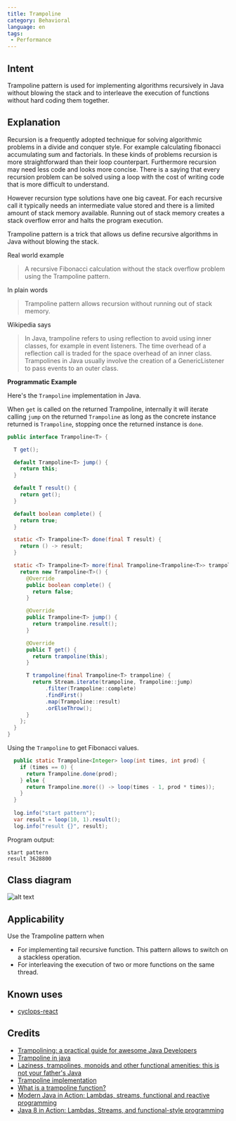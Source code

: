 ```yaml
---
title: Trampoline
category: Behavioral
language: en
tags:
 - Performance
---
```


## Intent

Trampoline pattern is used for implementing algorithms recursively in Java without blowing the stack 
and to interleave the execution of functions without hard coding them together.

## Explanation

Recursion is a frequently adopted technique for solving algorithmic problems in a divide and conquer
style. For example calculating fibonacci accumulating sum and factorials. In these kinds of problems 
recursion is more straightforward than their loop counterpart. Furthermore recursion may need less 
code and looks more concise. There is a saying that every recursion problem can be solved using 
a loop with the cost of writing code that is more difficult to understand.

However recursion type solutions have one big caveat. For each recursive call it typically needs 
an intermediate value stored and there is a limited amount of stack memory available. Running out of 
stack memory creates a stack overflow error and halts the program execution.

Trampoline pattern is a trick that allows us define recursive algorithms in Java without blowing the 
stack. 

Real world example

> A recursive Fibonacci calculation without the stack overflow problem using the Trampoline pattern.       

In plain words

> Trampoline pattern allows recursion without running out of stack memory. 

Wikipedia says

> In Java, trampoline refers to using reflection to avoid using inner classes, for example in event 
> listeners. The time overhead of a reflection call is traded for the space overhead of an inner 
> class. Trampolines in Java usually involve the creation of a GenericListener to pass events to 
> an outer class.

**Programmatic Example**

Here's the `Trampoline` implementation in Java.

When `get` is called on the returned Trampoline, internally it will iterate calling `jump` on the 
returned `Trampoline` as long as the concrete instance returned is `Trampoline`, stopping once the 
returned instance is `done`.

```java
public interface Trampoline<T> {

  T get();

  default Trampoline<T> jump() {
    return this;
  }

  default T result() {
    return get();
  }

  default boolean complete() {
    return true;
  }

  static <T> Trampoline<T> done(final T result) {
    return () -> result;
  }

  static <T> Trampoline<T> more(final Trampoline<Trampoline<T>> trampoline) {
    return new Trampoline<T>() {
      @Override
      public boolean complete() {
        return false;
      }

      @Override
      public Trampoline<T> jump() {
        return trampoline.result();
      }

      @Override
      public T get() {
        return trampoline(this);
      }

      T trampoline(final Trampoline<T> trampoline) {
        return Stream.iterate(trampoline, Trampoline::jump)
            .filter(Trampoline::complete)
            .findFirst()
            .map(Trampoline::result)
            .orElseThrow();
      }
    };
  }
}
```

Using the `Trampoline` to get Fibonacci values.

```java
  public static Trampoline<Integer> loop(int times, int prod) {
    if (times == 0) {
      return Trampoline.done(prod);
    } else {
      return Trampoline.more(() -> loop(times - 1, prod * times));
    }
  }
  
  log.info("start pattern");
  var result = loop(10, 1).result();
  log.info("result {}", result);
```

Program output:

```
start pattern
result 3628800
```

## Class diagram

![alt text](./etc/trampoline.urm.png "Trampoline pattern class diagram")

## Applicability

Use the Trampoline pattern when

* For implementing tail recursive function. This pattern allows to switch on a stackless operation.
* For interleaving the execution of two or more functions on the same thread.

## Known uses

* [cyclops-react](https://github.com/aol/cyclops-react)

## Credits

* [Trampolining: a practical guide for awesome Java Developers](https://medium.com/@johnmcclean/trampolining-a-practical-guide-for-awesome-java-developers-4b657d9c3076)
* [Trampoline in java ](http://mindprod.com/jgloss/trampoline.html)
* [Laziness, trampolines, monoids and other functional amenities: this is not your father's Java](https://www.slideshare.net/mariofusco/lazine)
* [Trampoline implementation](https://github.com/bodar/totallylazy/blob/master/src/com/googlecode/totallylazy/Trampoline.java)
* [What is a trampoline function?](https://stackoverflow.com/questions/189725/what-is-a-trampoline-function)
* [Modern Java in Action: Lambdas, streams, functional and reactive programming](https://www.amazon.com/gp/product/1617293563/ref=as_li_qf_asin_il_tl?ie=UTF8&tag=javadesignpat-20&creative=9325&linkCode=as2&creativeASIN=1617293563&linkId=ad53ae6f9f7c0982e759c3527bd2595c)
* [Java 8 in Action: Lambdas, Streams, and functional-style programming](https://www.amazon.com/gp/product/1617291994/ref=as_li_qf_asin_il_tl?ie=UTF8&tag=javadesignpat-20&creative=9325&linkCode=as2&creativeASIN=1617291994&linkId=e3e5665b0732c59c9d884896ffe54f4f)
